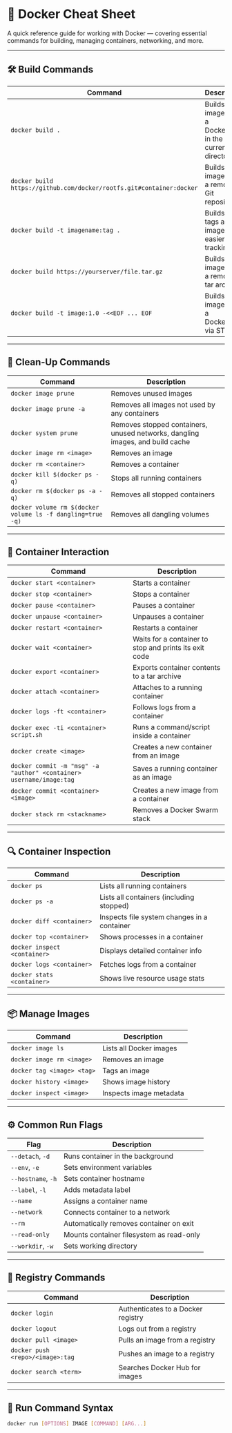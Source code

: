 # 🐳 Docker Cheat Sheet

A quick reference guide for working with Docker — covering essential commands for building, managing containers, networking, and more.

---

## 🛠️ Build Commands

| Command | Description |
|--------|-------------|
| `docker build .` | Builds an image from a Dockerfile in the current directory |
| `docker build https://github.com/docker/rootfs.git#container:docker` | Builds an image from a remote Git repository |
| `docker build -t imagename:tag .` | Builds and tags an image for easier tracking |
| `docker build https://yourserver/file.tar.gz` | Builds an image from a remote tar archive |
| `docker build -t image:1.0 -<<EOF ... EOF` | Builds an image from a Dockerfile via STDIN |

---

## 🧹 Clean-Up Commands

| Command | Description |
|--------|-------------|
| `docker image prune` | Removes unused images |
| `docker image prune -a` | Removes all images not used by any containers |
| `docker system prune` | Removes stopped containers, unused networks, dangling images, and build cache |
| `docker image rm <image>` | Removes an image |
| `docker rm <container>` | Removes a container |
| `docker kill $(docker ps -q)` | Stops all running containers |
| `docker rm $(docker ps -a -q)` | Removes all stopped containers |
| `docker volume rm $(docker volume ls -f dangling=true -q)` | Removes all dangling volumes |

---

## 🧩 Container Interaction

| Command | Description |
|--------|-------------|
| `docker start <container>` | Starts a container |
| `docker stop <container>` | Stops a container |
| `docker pause <container>` | Pauses a container |
| `docker unpause <container>` | Unpauses a container |
| `docker restart <container>` | Restarts a container |
| `docker wait <container>` | Waits for a container to stop and prints its exit code |
| `docker export <container>` | Exports container contents to a tar archive |
| `docker attach <container>` | Attaches to a running container |
| `docker logs -ft <container>` | Follows logs from a container |
| `docker exec -ti <container> script.sh` | Runs a command/script inside a container |
| `docker create <image>` | Creates a new container from an image |
| `docker commit -m "msg" -a "author" <container> username/image:tag` | Saves a running container as an image |
| `docker commit <container> <image>` | Creates a new image from a container |
| `docker stack rm <stackname>` | Removes a Docker Swarm stack |

---

## 🔍 Container Inspection

| Command | Description |
|--------|-------------|
| `docker ps` | Lists all running containers |
| `docker ps -a` | Lists all containers (including stopped) |
| `docker diff <container>` | Inspects file system changes in a container |
| `docker top <container>` | Shows processes in a container |
| `docker inspect <container>` | Displays detailed container info |
| `docker logs <container>` | Fetches logs from a container |
| `docker stats <container>` | Shows live resource usage stats |

---

## 📦 Manage Images

| Command | Description |
|--------|-------------|
| `docker image ls` | Lists all Docker images |
| `docker image rm <image>` | Removes an image |
| `docker tag <image> <tag>` | Tags an image |
| `docker history <image>` | Shows image history |
| `docker inspect <image>` | Inspects image metadata |

--- 

## ⚙️ Common Run Flags

| Flag | Description |
|------|-------------|
| `--detach`, `-d` | Runs container in the background |
| `--env`, `-e` | Sets environment variables |
| `--hostname`, `-h` | Sets container hostname |
| `--label`, `-l` | Adds metadata label |
| `--name` | Assigns a container name |
| `--network` | Connects container to a network |
| `--rm` | Automatically removes container on exit |
| `--read-only` | Mounts container filesystem as read-only |
| `--workdir`, `-w` | Sets working directory |

---

## 📡 Registry Commands

| Command | Description |
|--------|-------------|
| `docker login` | Authenticates to a Docker registry |
| `docker logout` | Logs out from a registry |
| `docker pull <image>` | Pulls an image from a registry |
| `docker push <repo>/<image>:tag` | Pushes an image to a registry |
| `docker search <term>` | Searches Docker Hub for images |

---

## 🚀 Run Command Syntax

```bash
docker run [OPTIONS] IMAGE [COMMAND] [ARG...]
